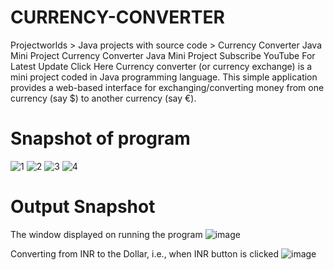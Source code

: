 # CURRENCY-CONVERTER
Projectworlds > Java projects with source code > Currency Converter Java Mini Project
Currency Converter Java Mini Project
Subscribe YouTube For Latest Update Click Here
Currency converter (or currency exchange) is a mini project coded in Java programming language. This simple application provides a web-based interface for exchanging/converting money from one currency (say $) to another currency (say €).

# Snapshot of program
![1](https://github.com/user-attachments/assets/23dc44ee-5657-4dbc-98e1-c54bdda827c1)
![2](https://github.com/user-attachments/assets/a35bd3f3-77a0-4ce5-afe2-c9fe14c41f30)
![3](https://github.com/user-attachments/assets/dec49de6-eb4d-454a-910c-22fc7b55a1f2)
![4](https://github.com/user-attachments/assets/8776a940-85ad-4866-b493-f17257557a13)

# Output Snapshot
The window displayed on running the program
![image](https://github.com/user-attachments/assets/d07e63a6-5389-442d-a520-2c0ba7f581c1)

Converting from INR to the Dollar, i.e., when INR button is clicked
![image](https://github.com/user-attachments/assets/1dce5589-de6e-4d36-84f0-5a9b1ff809af)





